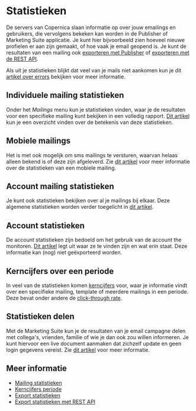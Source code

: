 # Statistieken

De servers van Copernica slaan informatie op over jouw emailings en 
gebruikers, die vervolgens bekeken kan worden in de Publisher of Marketing Suite applicatie. 
Je kunt hier bijvoorbeeld zien hoeveel nieuwe profielen er aan zijn gemaakt, 
of hoe vaak je email geopend is. Je kunt de resultaten van een mailing ook 
[exporteren met Publisher](./statistics-export) of [exporteren met de REST API](./rest-get-logfiles-names).

Als uit je statistieken blijkt dat veel van je mails niet aankomen kun je 
dit [artikel over errors](./soft-and-hard-bounces-error-types-and-delivery-codes) 
bekijken voor meer informatie.


## Individuele mailing statistieken

Onder het *Mailings* menu kun je statistieken vinden, waar je 
de resultaten voor een specifieke mailing kunt bekijken in een volledig 
rapport. [Dit artikel](./statistics-mailing) kun je een 
overzicht vinden over de betekenis van deze statistieken.


## Mobiele mailings

Het is met ook mogelijk om sms mailings te versturen, waarvan helaas alleen 
bekend is of deze zijn afgeleverd. Zie [dit artikel](./statistics-mobile-mailing) 
voor meer informatie over de statistieken van een mobiele mailing.


## Account mailing statistieken

Je kunt ook statistieken bekijken over al je mailings bij elkaar. Deze 
algemene statistieken worden verder toegelicht in [dit artikel](./statistics-account-mailings).


## Account statistieken

De account statistieken zijn bedoeld om het gebruik van de account the monitoren.
[Dit artikel](./statistics-account) legt uit waar ze te vinden zijn en wat 
erin staat. Deze informatie kan (nog) niet geëxporteerd worden.


## Kerncijfers over een periode

In veel van de statistieken komen [kerncijfers](./statistics-key-figures) voor,
waar je informatie vindt over een specifieke mailing, template of meerdere 
mailings in een periode. Deze bevat onder andere de [click-through rate](./statistics-ctr).


## Statistieken delen

Met de Marketing Suite kun je de resultaten van je email campagne delen met 
collega's, vrienden, familie of wie je dan ook zou willen informeren. 
Je kunt hiervoor een live document aanmaken dat zichzelf update en geen 
login gegevens vereist. Zie [dit artikel](./statistics-share) voor  meer 
informatie.

## Meer informatie

* [Mailing statistieken](./statistics-mailing)
* [Kerncijfers periode](./statistics-key-figures)
* [Export statistieken](./statistics-export)
* [Export statistieken met REST API](./rest-get-logfiles-names)
